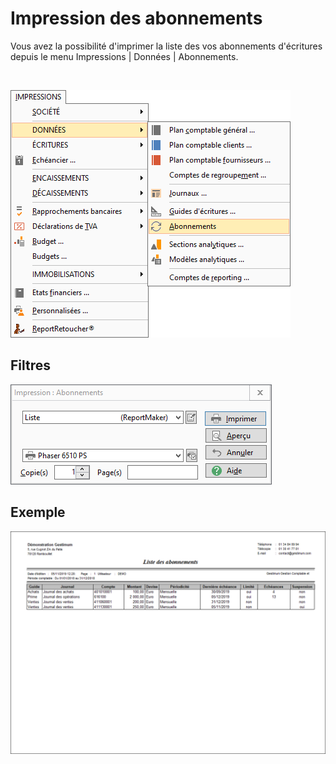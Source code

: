 # Impression des abonnements

Vous avez la possibilité d'imprimer la liste des vos abonnements d'écritures depuis le menu Impressions | Données | Abonnements.


 


![](menu_impressions.png)


## Filtres


![](filtre.png)


## Exemple


![](exemple.png)


